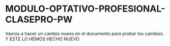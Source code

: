 # MODULO-OPTATIVO-PROFESIONAL-CLASEPRO-PW 
Vamos a hacer un cambio nuevo en el documento para probar los cambios.
Y ESTE LO HEMOS HECHO NUEVO
